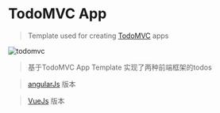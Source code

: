 # TodoMVC App

> Template used for creating [TodoMVC](http://todomvc.com) apps

![todomvc](https://xiong34664.github.io/todomvc/todos.png)



> 基于TodoMVC App Template 实现了两种前端框架的todos

> [angularJs](https://xiong34664.github.io/todomvc/todomvc-app-angularjs) 版本

> [VueJs](https://xiong34664.github.io/todomvc/todomvc-app-vuejs) 版本